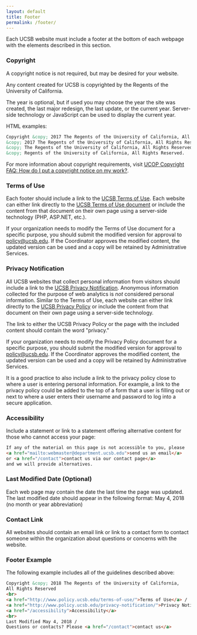 ```yaml
---
layout: default
title: Footer
permalink: /footer/
---
```


Each UCSB website must include a footer at the bottom of each webpage with the
elements described in this section.

### Copyright

A copyright notice is not required, but may be desired for your website.

Any content created for UCSB is copyrighted by the Regents of the University of California.

The year is optional, but if used you may choose the year the site was created,
the last major redesign, the last update, or the current year. Server-side technology
or JavaScript can be used to display the current year.

HTML examples:

```html
Copyright &copy; 2017 The Regents of the University of California, All Rights Reserved.
&copy; 2017 The Regents of the University of California, All Rights Reserved.
&copy; The Regents of the University of California, All Rights Reserved.
&copy; Regents of the University of California, All Rights Reserved.
```

For more information about copyright requirements, visit
[UCOP Copyright FAQ: How do I put a copyright notice on my work?](http://copyright.universityofcalifornia.edu/faqs/index.html#h).

### Terms of Use

Each footer should include a link to the
[UCSB Terms of Use](http://www.policy.ucsb.edu/terms-of-use/).
Each website can either link directly to the [UCSB Terms of Use document](http://www.policy.ucsb.edu/terms-of-use/)
or include the content from that document on their own page using a server-side
technology (PHP, ASP.NET, etc.).

If your organization needs to modify the Terms of Use document for a specific
purpose, you should submit the modified version for approval to
[policy@ucsb.edu](mailto:policy@ucsb.edu). If the Coordinator approves the
modified content, the updated version can be used and a copy will be retained
by Administrative Services.

### Privacy Notification

All UCSB websites that collect personal information from visitors should
include a link to the
[UCSB Privacy Notification](http://www.policy.ucsb.edu/privacy-notification/).
Anonymous information collected for the purpose of web analytics is *not*
considered personal information. Similar to the Terms of Use, each website can
either link directly to the [UCSB Privacy Policy](http://www.policy.ucsb.edu/privacy-notification/)
or include the content from that document on their own page using a server-side
technology.

The link to either the UCSB Privacy Policy or the page with the included
content should contain the word "privacy."

If your organization needs to modify the Privacy Policy document for a specific
purpose, you should submit the modified version for approval to
[policy@ucsb.edu](mailto:policy@ucsb.edu). If the Coordinator approves the
modified content, the updated version can be used and a copy will be retained
by Administrative Services.

It is a good practice to also include a link to the privacy policy close to
where a user is entering personal information. For example, a link to the
privacy policy could be added to the top of a form that a user is filling out
or next to where a user enters their username and password to log into a
secure application.

### Accessibility

Include a statement or link to a statement offering alternative content for
those who cannot access your page:

```html
If any of the material on this page is not accessible to you, please
<a href="mailto:webmaster@department.ucsb.edu">send us an email</a>
or <a href="/contact">contact us via our contact page</a>
and we will provide alternatives.
```

### Last Modified Date (Optional)

Each web page may contain the date the last time the page was updated.
The last modified date should appear in the following format:
May 4, 2018 (no month or year abbreviation)

### Contact Link

All websites should contain an email link or link to a contact form to contact
someone within the organization about questions or concerns with the website.

### Footer Example

The following example includes all of the guidelines described above:

```html
Copyright &copy; 2018 The Regents of the University of California,
All Rights Reserved
<br>
<a href="http://www.policy.ucsb.edu/terms-of-use/">Terms of Use</a> /
<a href="http://www.policy.ucsb.edu/privacy-notification/">Privacy Notification</a> /
<a href="/accessibility">Accessibility</a>
<br>
Last Modified May 4, 2018 /
Questions or contacts? Please <a href="/contact">contact us</a>
```
